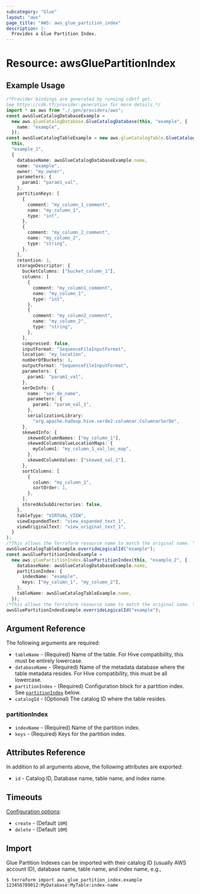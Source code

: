 ```yaml
---
subcategory: "Glue"
layout: "aws"
page_title: "AWS: aws_glue_partition_index"
description: |-
  Provides a Glue Partition Index.
---
```


# Resource: awsGluePartitionIndex

## Example Usage

```typescript
/*Provider bindings are generated by running cdktf get.
See https://cdk.tf/provider-generation for more details.*/
import * as aws from "./.gen/providers/aws";
const awsGlueCatalogDatabaseExample =
  new aws.glueCatalogDatabase.GlueCatalogDatabase(this, "example", {
    name: "example",
  });
const awsGlueCatalogTableExample = new aws.glueCatalogTable.GlueCatalogTable(
  this,
  "example_1",
  {
    databaseName: awsGlueCatalogDatabaseExample.name,
    name: "example",
    owner: "my_owner",
    parameters: {
      param1: "param1_val",
    },
    partitionKeys: [
      {
        comment: "my_column_1_comment",
        name: "my_column_1",
        type: "int",
      },
      {
        comment: "my_column_2_comment",
        name: "my_column_2",
        type: "string",
      },
    ],
    retention: 1,
    storageDescriptor: {
      bucketColumns: ["bucket_column_1"],
      columns: [
        {
          comment: "my_column1_comment",
          name: "my_column_1",
          type: "int",
        },
        {
          comment: "my_column2_comment",
          name: "my_column_2",
          type: "string",
        },
      ],
      compressed: false,
      inputFormat: "SequenceFileInputFormat",
      location: "my_location",
      numberOfBuckets: 1,
      outputFormat: "SequenceFileInputFormat",
      parameters: {
        param1: "param1_val",
      },
      serDeInfo: {
        name: "ser_de_name",
        parameters: {
          param1: "param_val_1",
        },
        serializationLibrary:
          "org.apache.hadoop.hive.serde2.columnar.ColumnarSerDe",
      },
      skewedInfo: {
        skewedColumnNames: ["my_column_1"],
        skewedColumnValueLocationMaps: {
          myColumn1: "my_column_1_val_loc_map",
        },
        skewedColumnValues: ["skewed_val_1"],
      },
      sortColumns: [
        {
          column: "my_column_1",
          sortOrder: 1,
        },
      ],
      storedAsSubDirectories: false,
    },
    tableType: "VIRTUAL_VIEW",
    viewExpandedText: "view_expanded_text_1",
    viewOriginalText: "view_original_text_1",
  }
);
/*This allows the Terraform resource name to match the original name. You can remove the call if you don't need them to match.*/
awsGlueCatalogTableExample.overrideLogicalId("example");
const awsGluePartitionIndexExample =
  new aws.gluePartitionIndex.GluePartitionIndex(this, "example_2", {
    databaseName: awsGlueCatalogDatabaseExample.name,
    partitionIndex: {
      indexName: "example",
      keys: ["my_column_1", "my_column_2"],
    },
    tableName: awsGlueCatalogTableExample.name,
  });
/*This allows the Terraform resource name to match the original name. You can remove the call if you don't need them to match.*/
awsGluePartitionIndexExample.overrideLogicalId("example");

```

## Argument Reference

The following arguments are required:

* `tableName` - (Required) Name of the table. For Hive compatibility, this must be entirely lowercase.
* `databaseName` - (Required) Name of the metadata database where the table metadata resides. For Hive compatibility, this must be all lowercase.
* `partitionIndex` - (Required) Configuration block for a partition index. See [`partitionIndex`](#partition_index) below.
* `catalogId` - (Optional) The catalog ID where the table resides.

### partitionIndex

* `indexName` - (Required) Name of the partition index.
* `keys` - (Required) Keys for the partition index.

## Attributes Reference

In addition to all arguments above, the following attributes are exported:

* `id` - Catalog ID, Database name, table name, and index name.

## Timeouts

[Configuration options](https://developer.hashicorp.com/terraform/language/resources/syntax#operation-timeouts):

* `create` - (Default `10M`)
* `delete` - (Default `10M`)

## Import

Glue Partition Indexes can be imported with their catalog ID (usually AWS account ID), database name, table name, and index name, e.g.,

```console
$ terraform import aws_glue_partition_index.example 123456789012:MyDatabase:MyTable:index-name
```
